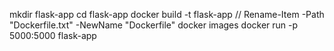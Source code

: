 mkdir flask-app
cd flask-app
docker build -t flask-app
// Rename-Item -Path "Dockerfile.txt" -NewName "Dockerfile"
docker images
docker run -p 5000:5000 flask-app
